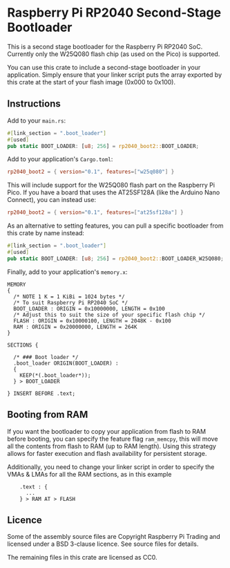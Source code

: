 # Raspberry Pi RP2040 Second-Stage Bootloader

This is a second stage bootloader for the Raspberry Pi RP2040 SoC. Currently only the W25Q080 flash chip (as used on 
the Pico) is supported.

You can use this crate to include a second-stage bootloader in your application. Simply ensure that your linker script 
puts the array exported by this crate at the start of your flash image (0x000 to 0x100).

## Instructions

Add to your `main.rs`:

```rust
#[link_section = ".boot_loader"]
#[used]
pub static BOOT_LOADER: [u8; 256] = rp2040_boot2::BOOT_LOADER;
```

Add to your application's `Cargo.toml`:

```toml
rp2040_boot2 = { version="0.1", features=["w25q080"] }
```

This will include support for the W25Q080 flash part on the Raspberry Pi Pico. If you have a board that uses the AT25SF128A (like the Arduino Nano Connect), you can instead use:

```toml
rp2040_boot2 = { version="0.1", features=["at25sf128a"] }
```

As an alternative to setting features, you can pull a specific bootloader from this crate by name instead:


```rust
#[link_section = ".boot_loader"]
#[used]
pub static BOOT_LOADER: [u8; 256] = rp2040_boot2::BOOT_LOADER_W25Q080;
```

Finally, add to your application's `memory.x`:

```
MEMORY
{
  /* NOTE 1 K = 1 KiBi = 1024 bytes */
  /* To suit Raspberry Pi RP2040 SoC */
  BOOT_LOADER : ORIGIN = 0x10000000, LENGTH = 0x100
  /* Adjust this to suit the size of your specific flash chip */
  FLASH : ORIGIN = 0x10000100, LENGTH = 2048K - 0x100
  RAM : ORIGIN = 0x20000000, LENGTH = 264K
}

SECTIONS {

  /* ### Boot loader */
  .boot_loader ORIGIN(BOOT_LOADER) :
  {
    KEEP(*(.boot_loader*));
  } > BOOT_LOADER

} INSERT BEFORE .text;
```

## Booting from RAM

If you want the bootloader to copy your application from flash to RAM before booting, you can specify the feature flag `ram_memcpy`, this will move all the contents from flash to RAM (up to RAM length). Using this strategy allows for faster execution and flash availability for persistent storage.

Additionally, you need to change your linker script in order to specify the VMAs & LMAs for all the RAM sections, as in this example

```
    .text : {
      ...
    } > RAM AT > FLASH
```

## Licence

Some of the assembly source files are Copyright Raspberry Pi Trading and licensed under a BSD 3-clause licence. See source files for details.

The remaining files in this crate are licensed as CC0.

